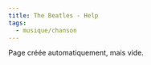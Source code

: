 ```yaml
---
title: The Beatles - Help
tags:
  - musique/chanson
---
```


Page créée automatiquement, mais vide.
